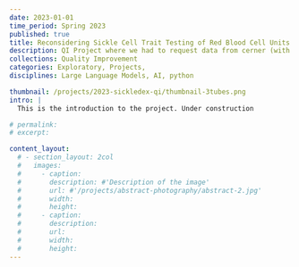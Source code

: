 ```yaml
---
date: 2023-01-01
time_period: Spring 2023
published: true
title: Reconsidering Sickle Cell Trait Testing of Red Blood Cell Units
description: QI Project where we had to request data from cerner (with help), perform data analysis as to usage and utility, and then present recommendations at semester's end.
collections: Quality Improvement
categories: Exploratory, Projects,
disciplines: Large Language Models, AI, python

thumbnail: /projects/2023-sickledex-qi/thumbnail-3tubes.png
intro: |
  This is the introduction to the project. Under construction

# permalink:
# excerpt:

content_layout:
  # - section_layout: 2col
  #   images:
  #     - caption:
  #       description: #'Description of the image'
  #       url: #'/projects/abstract-photography/abstract-2.jpg'
  #       width:
  #       height:
  #     - caption:
  #       description:
  #       url:
  #       width:
  #       height:
---
```




